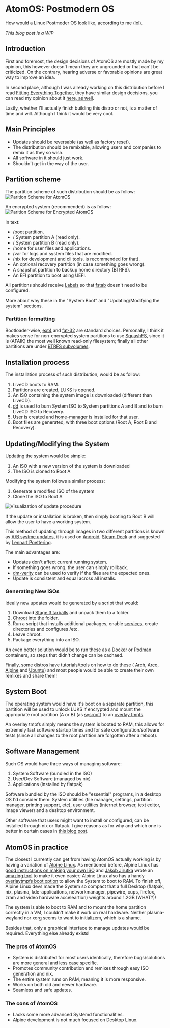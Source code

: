 # AtomOS: Postmodern OS

How would a Linux Postmoder OS look like,
according to me (lol).

*This blog post is a WIP*

## Introduction

First and foremost, the design decisions of AtomOS are mostly made
by my opinion, this however doesn't mean they are ungrounded or
that can't be criticized. On the contrary, hearing adverse or favorable
opinions are great way to improve an idea.

In second place, although I was already working on this distribution
before I read [Fitting Everything Together](https://0pointer.net/blog/fitting-everything-together.html),
they have similar design decisions, you can read my opinion about it
[here, as well](/blog/re-fitting-everything-together).

Lastly, whether I'll actually finish building this distro or not,
is a matter of time and will. Although I think it would be very cool.

## Main Principles

 * Updates should be reversable (as well as factory reset).
 * The distribution should be remixable, allowing users and companies
 to remix it as they so wish.
 * All software in it should just work.
 * Shouldn't get in the way of the user.

## Partition scheme

The partition scheme of such distribution should be as follow:
![Parition Scheme for AtomOS](/images/Partitions-AtomOS.svg)

An encrypted system (recommended) is as follow:
![Parition Scheme for Encrypted AtomOS](/images/PartitionsE-AtomOS.svg)

In text:

 * /boot partition.
 * / System partition A (read only).
 * / System partition B (read only).
 * /home for user files and applications.
 * /var for logs and system files that are modified.
 * /nix for development and cli tools.
 is recommended for that).
 * An optional recovery partition (in case something goes wrong).
 * A snapshot partition to backup home directory (BTRFS).
 * An EFI partition to boot using UEFI.

All partitions should receive [Labels](https://www.pcmag.com/encyclopedia/term/volume-label)
so that [fstab](https://wiki.archlinux.org/title/Fstab)
doesn't need to be configured.

More about why these in the "System Boot" and "Updating/Modifying the system"
sections.

### Partition formatting
Bootloader-wise, [ext4](https://wiki.archlinux.org/title/Ext4)
and [fat-32](https://wiki.osdev.org/EFI_System_Partition) are standard choices.
Personally, I think it makes sense for non-encrypted system partitions to use
[SquashFS](https://en.wikipedia.org/wiki/SquashFS), since it is (AFAIK) the 
most well known read-only filesystem; finally all other partitions are under
[BTRFS subvolumes](https://btrfs.readthedocs.io/en/latest/Subvolumes.html).

## Installation process

The installation process of such distribution, would be as follow:

1. LiveCD boots to RAM.
2. Partitions are created, LUKS is opened.
3. An ISO containing the system image is downloaded (different than LiveCD).
4. [dd](https://linux.die.net/man/1/dd) is used to burn System ISO to
System partitions A and B and to burn LiveCD ISO to Recovery.
5. User is created and 
[home-manager](https://github.com/nix-community/home-manager) is installed
for that user.
6. Boot files are generated, with three boot options (Root A, Root B and 
Recovery).

## Updating/Modifying the System
Updating the system would be simple:

1. An ISO with a new version of the system is downloaded
2. The ISO is cloned to Root A

Modifying the system follows a similar process:

1. Generate a modified ISO of the system
2. Clone the ISO to Root A

![Visualization of update procedure](/images/AB-Update.svg)

If the update or installation is broken, then simply booting to Root B
will allow the user to have a working system.

This method of updating through images in two different partitions is known as
[A/B systme updates](https://source.android.com/devices/tech/ota/ab/),
it is used on [Android](https://source.android.com/devices/tech/ota/ab/),
[Steam Deck](https://www.reddit.com/r/SteamDeck/comments/uceblk/trivia_deck_has_ab_partition_scheme_similarly_to/)
and suggested by [Lennart Poettering](https://0pointer.net/blog/fitting-everything-together.html).

The main advantages are:

 * Updates don't affect current running system.
 * If something goes wrong, the user can simply rollback.
 * [dm-verity](https://source.android.com/security/verifiedboot/dm-verity) can
 be used to verify if the files are the expected ones.
 * Update is consistent and equal across all installs.

### Generating New ISOs

Ideally new updates would be generated by a script that would:

1. Download [Stage 3 tarballs](https://wiki.gentoo.org/wiki/Stage_tarball#Stage_3)
and unpack them to a folder.
2. [Chroot](https://wiki.archlinux.org/title/Chroot) into the folder.
3. Run a script that installs additional packages, enable 
[services](https://www.tutorialspoint.com/operating_system/os_services.htm),
create directories and configures /etc.
4. Leave chroot.
5. Package everything into an ISO.

An even better solution would be to run these as a [Docker](https://github.com/iximiuz/docker-to-linux)
or [Podman](https://podman.io/) containers, so steps that didn't change
can be cachaed.

Finally, some distros have tutorials/tools on how to do these (
[Arch](https://wiki.archlinux.org/title/Archiso),
[Arco](https://www.arcolinuxiso.com/), [Alpine](https://wiki.alpinelinux.org/wiki/How_to_make_a_custom_ISO_image)
and [Ubuntu](https://github.com/canonical/ubuntu-image)) and most people
would be able to create their own remixes and share them!

## System Boot

The operating system would have it's boot on a separate partition,
this partition will be used to unlock LUKS if encrypted and mount
the appropriate root partition (A or B) (as
[sysroot](https://man7.org/linux/man-pages/man7/bootup.7.html)) to an
[overlay tmpfs](https://www.jamescoyle.net/knowledge/1659-what-is-tmpfs).

An overlay tmpfs simply means the system is booted to RAM, this allows for
extremely fast software startup times and for safe configuration/software
tests (since all changes to the root partition are forgotten after a reboot).

## Software Management

Such OS would have three ways of managing software:

1. System Software (bundled in the ISO)
2. User/Dev Software (managed by nix)
3. Applications (installed by flatpak)

Software bundled by the ISO should be "essential" programs, in a desktop OS
I'd consider them: System utilities (file manager, settings, partition manager,
printing support, etc), user utilities (internet browser, text editor, image
viewer) and a desktop environment.

Other software that users might want to install or configured, can be installed
through nix or flatpak. I give reasons as for why and which one is better in
certain cases in [this blog post](/blog/nix-flatpak).

## AtomOS in practice

The closest I currently can get from having AtomOS actually working is
by having a variation of [Alpine Linux](https://alpinelinux.org/). As
mentioned before, Alpine Linux has [good instructions on making your own ISO](https://wiki.alpinelinux.org/wiki/How_to_make_a_custom_ISO_image_with_mkimage)
and [Jakob Jirutka](https://github.com/jirutka) wrote an 
[amazing tool](https://github.com/alpinelinux/alpine-make-vm-image) to make it
even easier; Alpine Linux also has a handy [overlaytmpfs boot option](https://gitlab.alpinelinux.org/alpine/mkinitfs/-/blob/master/initramfs-init.in)
to allow the System to boot to RAM. To finish off, Alpine Linux devs
made the System so compact that a full Desktop (flatpak, nix, plasma,
kde-applicaitons, networkmanager, pipewire, cups, firefox, zram and
video hardware acceleartion) weights around 1.2GB (WHAT?)!

The system is able to boot to RAM and to mount the home partition correctly in
a VM, I couldn't make it work on real hardware. Neither plasma-wayland nor
xorg seems to want to initializem, which is a shame.

Besides that, only a graphical interface to manage updates would be required.
Everything else already exists!

### The pros of AtomOS

* System is distributed for most users identically, therefore bugs/solutions are 
more general and less case specific.
* Promotes community contribution and remixes through easy ISO generation
and nix.
* The entire system runs on RAM, meaning it is more responsive.
* Works on both old and newer hardware.
* Seamless and safe updates.

### The cons of AtomOS

* Lacks some more advanced Systemd functionalities.
* Alpine development is not much focused on Desktop Linux.
